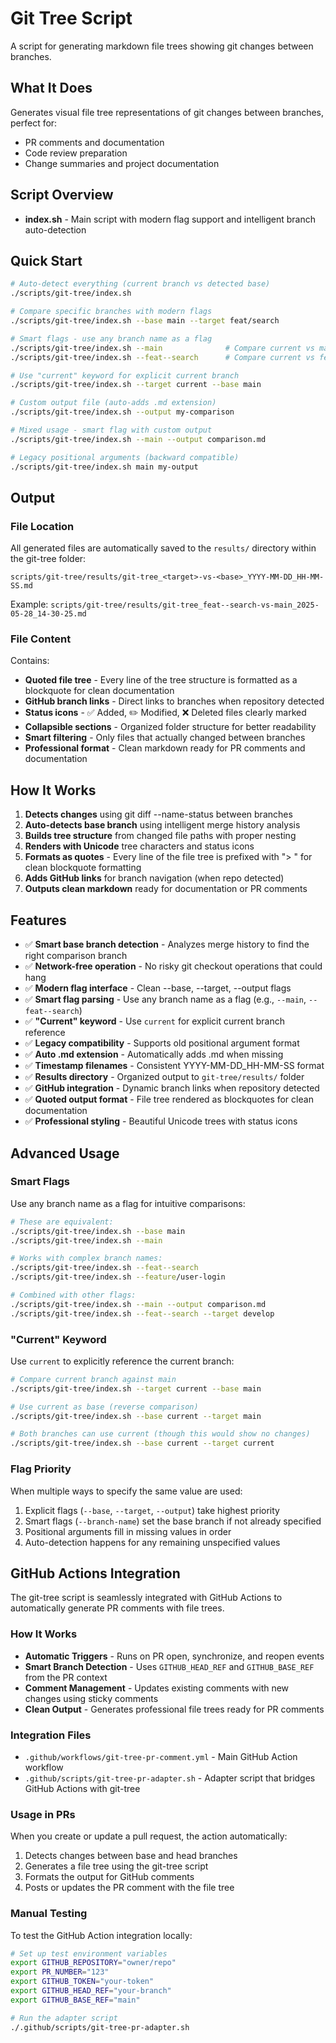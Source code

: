 # Git Tree Script

A script for generating markdown file trees showing git changes between branches.

## What It Does

Generates visual file tree representations of git changes between branches, perfect for:
- PR comments and documentation
- Code review preparation
- Change summaries and project documentation

## Script Overview

- **index.sh** - Main script with modern flag support and intelligent branch auto-detection

## Quick Start

```bash
# Auto-detect everything (current branch vs detected base)
./scripts/git-tree/index.sh

# Compare specific branches with modern flags
./scripts/git-tree/index.sh --base main --target feat/search

# Smart flags - use any branch name as a flag
./scripts/git-tree/index.sh --main              # Compare current vs main
./scripts/git-tree/index.sh --feat--search      # Compare current vs feat--search

# Use "current" keyword for explicit current branch
./scripts/git-tree/index.sh --target current --base main

# Custom output file (auto-adds .md extension)
./scripts/git-tree/index.sh --output my-comparison

# Mixed usage - smart flag with custom output
./scripts/git-tree/index.sh --main --output comparison.md

# Legacy positional arguments (backward compatible)
./scripts/git-tree/index.sh main my-output
```

## Output

### File Location
All generated files are automatically saved to the `results/` directory within the git-tree folder:
```
scripts/git-tree/results/git-tree_<target>-vs-<base>_YYYY-MM-DD_HH-MM-SS.md
```

Example: `scripts/git-tree/results/git-tree_feat--search-vs-main_2025-05-28_14-30-25.md`

### File Content
Contains:
- **Quoted file tree** - Every line of the tree structure is formatted as a blockquote for clean documentation
- **GitHub branch links** - Direct links to branches when repository detected
- **Status icons** - ✅ Added, ✏️ Modified, ❌ Deleted files clearly marked
- **Collapsible sections** - Organized folder structure for better readability
- **Smart filtering** - Only files that actually changed between branches
- **Professional format** - Clean markdown ready for PR comments and documentation

## How It Works

1. **Detects changes** using git diff --name-status between branches
2. **Auto-detects base branch** using intelligent merge history analysis
3. **Builds tree structure** from changed file paths with proper nesting
4. **Renders with Unicode** tree characters and status icons
5. **Formats as quotes** - Every line of the file tree is prefixed with "> " for clean blockquote formatting
6. **Adds GitHub links** for branch navigation (when repo detected)
7. **Outputs clean markdown** ready for documentation or PR comments

## Features

- ✅ **Smart base branch detection** - Analyzes merge history to find the right comparison branch
- ✅ **Network-free operation** - No risky git checkout operations that could hang
- ✅ **Modern flag interface** - Clean --base, --target, --output flags
- ✅ **Smart flag parsing** - Use any branch name as a flag (e.g., `--main`, `--feat--search`)
- ✅ **"Current" keyword** - Use `current` for explicit current branch reference
- ✅ **Legacy compatibility** - Supports old positional argument format
- ✅ **Auto .md extension** - Automatically adds .md when missing
- ✅ **Timestamp filenames** - Consistent YYYY-MM-DD_HH-MM-SS format
- ✅ **Results directory** - Organized output to `git-tree/results/` folder
- ✅ **GitHub integration** - Dynamic branch links when repository detected
- ✅ **Quoted output format** - File tree rendered as blockquotes for clean documentation
- ✅ **Professional styling** - Beautiful Unicode trees with status icons

## Advanced Usage

### Smart Flags
Use any branch name as a flag for intuitive comparisons:

```bash
# These are equivalent:
./scripts/git-tree/index.sh --base main
./scripts/git-tree/index.sh --main

# Works with complex branch names:
./scripts/git-tree/index.sh --feat--search
./scripts/git-tree/index.sh --feature/user-login

# Combined with other flags:
./scripts/git-tree/index.sh --main --output comparison.md
./scripts/git-tree/index.sh --feat--search --target develop
```

### "Current" Keyword
Use `current` to explicitly reference the current branch:

```bash
# Compare current branch against main
./scripts/git-tree/index.sh --target current --base main

# Use current as base (reverse comparison)
./scripts/git-tree/index.sh --base current --target main

# Both branches can use current (though this would show no changes)
./scripts/git-tree/index.sh --base current --target current
```

### Flag Priority
When multiple ways to specify the same value are used:
1. Explicit flags (`--base`, `--target`, `--output`) take highest priority
2. Smart flags (`--branch-name`) set the base branch if not already specified
3. Positional arguments fill in missing values in order
4. Auto-detection happens for any remaining unspecified values

## GitHub Actions Integration

The git-tree script is seamlessly integrated with GitHub Actions to automatically generate PR comments with file trees.

### How It Works
- **Automatic Triggers** - Runs on PR open, synchronize, and reopen events
- **Smart Branch Detection** - Uses `GITHUB_HEAD_REF` and `GITHUB_BASE_REF` from the PR context
- **Comment Management** - Updates existing comments with new changes using sticky comments
- **Clean Output** - Generates professional file trees ready for PR comments

### Integration Files
- `.github/workflows/git-tree-pr-comment.yml` - Main GitHub Action workflow
- `.github/scripts/git-tree-pr-adapter.sh` - Adapter script that bridges GitHub Actions with git-tree

### Usage in PRs
When you create or update a pull request, the action automatically:
1. Detects changes between base and head branches
2. Generates a file tree using the git-tree script
3. Formats the output for GitHub comments
4. Posts or updates the PR comment with the file tree

### Manual Testing
To test the GitHub Action integration locally:
```bash
# Set up test environment variables
export GITHUB_REPOSITORY="owner/repo"
export PR_NUMBER="123"
export GITHUB_TOKEN="your-token"
export GITHUB_HEAD_REF="your-branch"
export GITHUB_BASE_REF="main"

# Run the adapter script
./.github/scripts/git-tree-pr-adapter.sh
```
